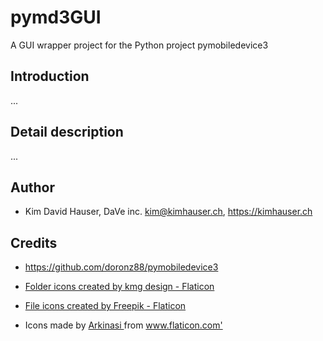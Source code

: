 # pymd3GUI
A GUI wrapper project for the Python project pymobiledevice3

## Introduction
...

## Detail description
...

## Author
- Kim David Hauser, DaVe inc. kim@kimhauser.ch, https://kimhauser.ch

## Credits
- https://github.com/doronz88/pymobiledevice3

- <a href="https://www.flaticon.com/free-icons/folder" title="folder icons">Folder icons created by kmg design - Flaticon</a>
- <a href="https://www.flaticon.com/free-icons/file" title="file icons">File icons created by Freepik - Flaticon</a>
- <div> Icons made by <a href="" title="Arkinasi"> Arkinasi </a> from <a href="https://www.flaticon.com/" title="Flaticon">www.flaticon.com'</a></div>